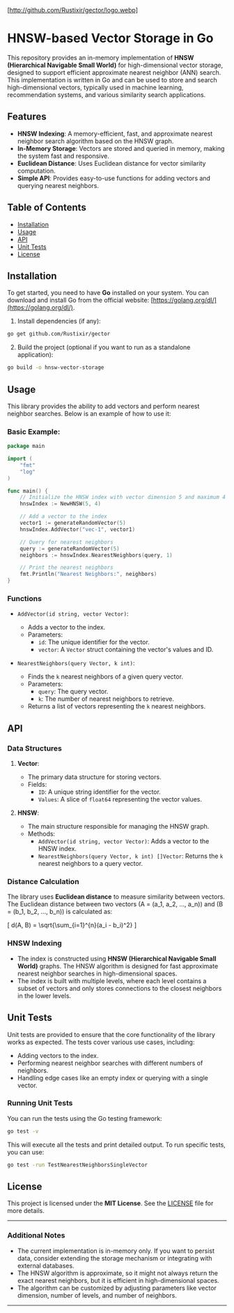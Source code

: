 
[http://github.com/Rustixir/gector/logo.webp]

# HNSW-based Vector Storage in Go

This repository provides an in-memory implementation of **HNSW (Hierarchical Navigable Small World)** for high-dimensional vector storage, designed to support efficient approximate nearest neighbor (ANN) search. This implementation is written in Go and can be used to store and search high-dimensional vectors, typically used in machine learning, recommendation systems, and various similarity search applications.

## Features

- **HNSW Indexing**: A memory-efficient, fast, and approximate nearest neighbor search algorithm based on the HNSW graph.
- **In-Memory Storage**: Vectors are stored and queried in memory, making the system fast and responsive.
- **Euclidean Distance**: Uses Euclidean distance for vector similarity computation.
- **Simple API**: Provides easy-to-use functions for adding vectors and querying nearest neighbors.

## Table of Contents

- [Installation](#installation)
- [Usage](#usage)
- [API](#api)
- [Unit Tests](#unit-tests)
- [License](#license)

## Installation

To get started, you need to have **Go** installed on your system. You can download and install Go from the official website: [https://golang.org/dl/](https://golang.org/dl/).

1. Install dependencies (if any):

```bash
go get github.com/Rustixir/gector
```

2. Build the project (optional if you want to run as a standalone application):

```bash
go build -o hnsw-vector-storage
```

## Usage

This library provides the ability to add vectors and perform nearest neighbor searches. Below is an example of how to use it:

### **Basic Example:**

```go
package main

import (
	"fmt"
	"log"
)

func main() {
	// Initialize the HNSW index with vector dimension 5 and maximum 4 levels
	hnswIndex := NewHNSW(5, 4)

	// Add a vector to the index
	vector1 := generateRandomVector(5)
	hnswIndex.AddVector("vec-1", vector1)

	// Query for nearest neighbors
	query := generateRandomVector(5)
	neighbors := hnswIndex.NearestNeighbors(query, 1)

	// Print the nearest neighbors
	fmt.Println("Nearest Neighbors:", neighbors)
}
```

### **Functions**

- `AddVector(id string, vector Vector)`:
    - Adds a vector to the index.
    - Parameters:
        - `id`: The unique identifier for the vector.
        - `vector`: A `Vector` struct containing the vector's values and ID.

- `NearestNeighbors(query Vector, k int)`:
    - Finds the `k` nearest neighbors of a given query vector.
    - Parameters:
        - `query`: The query vector.
        - `k`: The number of nearest neighbors to retrieve.
    - Returns a list of vectors representing the `k` nearest neighbors.

## API

### **Data Structures**

1. **Vector**:
    - The primary data structure for storing vectors.
    - Fields:
        - `ID`: A unique string identifier for the vector.
        - `Values`: A slice of `float64` representing the vector values.

2. **HNSW**:
    - The main structure responsible for managing the HNSW graph.
    - Methods:
        - `AddVector(id string, vector Vector)`: Adds a vector to the HNSW index.
        - `NearestNeighbors(query Vector, k int) []Vector`: Returns the `k` nearest neighbors to a query vector.

### **Distance Calculation**

The library uses **Euclidean distance** to measure similarity between vectors. The Euclidean distance between two vectors \(A = (a_1, a_2, ..., a_n)\) and \(B = (b_1, b_2, ..., b_n)\) is calculated as:

\[
d(A, B) = \sqrt{\sum_{i=1}^{n}(a_i - b_i)^2}
\]

### **HNSW Indexing**

- The index is constructed using **HNSW (Hierarchical Navigable Small World)** graphs. The HNSW algorithm is designed for fast approximate nearest neighbor searches in high-dimensional spaces.
- The index is built with multiple levels, where each level contains a subset of vectors and only stores connections to the closest neighbors in the lower levels.

## Unit Tests

Unit tests are provided to ensure that the core functionality of the library works as expected. The tests cover various use cases, including:
- Adding vectors to the index.
- Performing nearest neighbor searches with different numbers of neighbors.
- Handling edge cases like an empty index or querying with a single vector.

### Running Unit Tests

You can run the tests using the Go testing framework:

```bash
go test -v
```

This will execute all the tests and print detailed output. To run specific tests, you can use:

```bash
go test -run TestNearestNeighborsSingleVector
```

## License

This project is licensed under the **MIT License**. See the [LICENSE](LICENSE) file for more details.

---

### **Additional Notes**

- The current implementation is in-memory only. If you want to persist data, consider extending the storage mechanism or integrating with external databases.
- The HNSW algorithm is approximate, so it might not always return the exact nearest neighbors, but it is efficient in high-dimensional spaces.
- The algorithm can be customized by adjusting parameters like vector dimension, number of levels, and number of neighbors.

---
